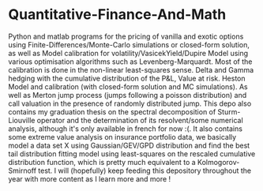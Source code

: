 # Quantitative-Finance-And-Math
Python and matlab programs for the pricing of vanilla and exotic options using Finite-Differences/Monte-Carlo simulations or closed-form solution, as well as  Model calibration for volatility/VasicekYield/Dupire Model using various optimisation algorithms such as Levenberg-Marquardt. Most of the calibration is done in the non-linear least-squares sense.
Delta and Gamma hedging with the cumulative distribution of the P&L, Value at risk.
Heston Model and calibration (with closed-form solution and MC simulations). As well  as Merton jump process (jumps following a poisson distribution) and call valuation in the presence of randomly distributed jump.
This depo also contains my graduation thesis on the spectral decomposition of Sturm-Liouville operator and the determination of its resolvent/some numerical analysis, although it's only available in french for now :(.
It also contains some extreme value analysis on insurance portfolio data, we basically model a data set X using Gaussian/GEV/GPD distribution and find the best tail distribution fitting model using least-squares on the rescaled cumulative distribution function, which is pretty much equivalent to a Kolmogorov-Smirnoff test.
I will (hopefully) keep feeding this depository throughout the year with more content as I learn more and more !
